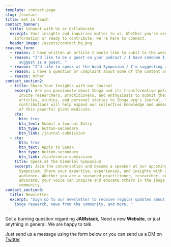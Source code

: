 ```yaml
---
template: contact-page
slug: /contact
title: Get in touch
contact_banner:
  title: Connect with Us or Collaborate
  excerpt: Your insights and inquiries matter to us. Whether you're seeking
    information or ready to contribute, we're here to connect.
  header_image: /assets/contact_bg.png
reasons_form:
  - reason: I have written an article I would like to subit to the website or journal
  - reason: "I'd like to be a guest on your podcast / I have someone I'd like to
      suggest as a guest. "
  - reason: "I'd like to speak at the Wood Symposium / I'm suggesting a speaker. "
  - reason: I have a question or complaint about some of the content on the website
  - reason: Other
contact_section2:
  - title: Share Your Insights with our Journal
    excerpt: Are you passionate about Iboga and its transformative potential? We
      invite researchers, practitioners, and enthusiasts to submit their
      articles, studies, and personal stories to Iboga.org's Journal. Your
      contributions will help expand our collective knowledge and understanding
      of this powerful plant medicine.
    cta:
      btn: true
      btn_text: Submit a Journal Entry
      btn_type: button-secondary
      btn_link: /journal-submission
  - cta:
      btn: true
      btn_text: Apply to Speak
      btn_type: button-secondary
      btn_link: /conference-submission
    title: Speak at the biennial Symposium
    excerpt: Join the conversation and become a speaker at our upcoming Wood
      Symposium. Share your expertise, experiences, and insights with a global
      audience. Whether you are a seasoned practitioner, researcher, or
      advocate, your voice can inspire and educate others in the Iboga
      community.
contact_section3:
  title: Newsletter
  excerpt: "Sign up to our newsletter to receive regular updates about the latest
    iboga research, news from the community, and more. "
---
```


Got a burning question regarding **JAMstack**, Need a new **Website**, or just anything in general. We are happy to talk.

Just send us a message using the form below or you can send us a DM on [Twitter](https://twitter.com/stackrole)
